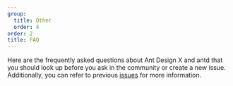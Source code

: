 ```yaml
---
group:
  title: Other
  order: 4
order: 2
title: FAQ
---
```


Here are the frequently asked questions about Ant Design X and antd that you should look up before you ask in the community or create a new issue. Additionally, you can refer to previous [issues](https://github.com/ant-design/x/issues) for more information.
